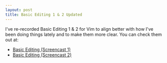 ```yaml
---
layout: post
title: Basic Editing 1 & 2 Updated
---
```

I've re-recorded Basic Editing 1 & 2 for Vim to align better with how I've been doing things lately and to make them more clear. You can check them out at:

- [Basic Editing (Screencast 1)](http://www.derekwyatt.org/vim/vim-tutorial-videos/vim-novice-tutorial-videos/#Basic_Editing_1)
- [Basic Editing (Screencast 2)](http://www.derekwyatt.org/vim/vim-tutorial-videos/vim-novice-tutorial-videos/#Basic_Editing_2)

